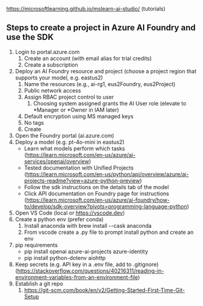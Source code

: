 https://microsoftlearning.github.io/mslearn-ai-studio/ (tutorials)

## Steps to create a project in Azure AI Foundry and use the SDK
1. Login to portal.azure.com
    1. Create an account (with email alias for trial credits)
    2. Create a subscription
2. Deploy an AI Foundry resource and project (choose a project region that supports your model, e.g. eastus2)
    1. Name the resources (e.g., ai-rg1, eus2Foundry, eus2Project)
    2. Public network access
    3. Assign RBAC project control to user
        1. Choosing system assigned grants the AI User role (elevate to *Manager or *Owner in IAM later)
    4. Default encryption using MS managed keys
    5. No tags
    6. Create
3. Open the Foundry portal (ai.azure.com)
4. Deploy a model (e.g. pt-4o-mini in eastus2)
    * Learn what models perform which tasks (https://learn.microsoft.com/en-us/azure/ai-services/openai/overview)
    * Tested documentation with Unified Projects (https://learn.microsoft.com/en-us/python/api/overview/azure/ai-projects-readme?view=azure-python-preview)
    * Follow the sdk instructions on the details tab of the model
    * Click API documentation on Foundry page for instructions  (https://learn.microsoft.com/en-us/azure/ai-foundry/how-to/develop/sdk-overview?pivots=programming-language-python)
5. Open VS Code (local or https://vscode.dev)
6. Create a python env (prefer conda)
    1. Install anaconda with brew install --cask anaconda
    2. From vscode create a .py file to prompt install python and create an env
7. pip requirements
    * pip install openai azure-ai-projects azure-identity
    * pip install python-dotenv aiohttp
8. Keep secrets (e.g. API key in a .env file, add to .gitignore) (https://stackoverflow.com/questions/40216311/reading-in-environment-variables-from-an-environment-file)
9. Establish a git repo
    1. https://git-scm.com/book/en/v2/Getting-Started-First-Time-Git-Setup
